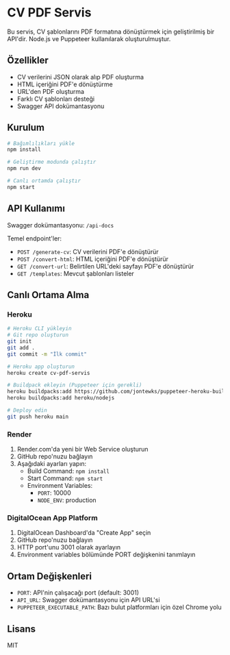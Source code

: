 # CV PDF Servis

Bu servis, CV şablonlarını PDF formatına dönüştürmek için geliştirilmiş bir API'dir. Node.js ve Puppeteer kullanılarak oluşturulmuştur.

## Özellikler

- CV verilerini JSON olarak alıp PDF oluşturma
- HTML içeriğini PDF'e dönüştürme
- URL'den PDF oluşturma
- Farklı CV şablonları desteği
- Swagger API dokümantasyonu

## Kurulum

```bash
# Bağımlılıkları yükle
npm install

# Geliştirme modunda çalıştır
npm run dev

# Canlı ortamda çalıştır
npm start
```

## API Kullanımı

Swagger dokümantasyonu: `/api-docs`

Temel endpoint'ler:
- `POST /generate-cv`: CV verilerini PDF'e dönüştürür
- `POST /convert-html`: HTML içeriğini PDF'e dönüştürür
- `GET /convert-url`: Belirtilen URL'deki sayfayı PDF'e dönüştürür
- `GET /templates`: Mevcut şablonları listeler

## Canlı Ortama Alma

### Heroku

```bash
# Heroku CLI yükleyin
# Git repo oluşturun
git init
git add .
git commit -m "İlk commit"

# Heroku app oluşturun
heroku create cv-pdf-servis

# Buildpack ekleyin (Puppeteer için gerekli)
heroku buildpacks:add https://github.com/jontewks/puppeteer-heroku-buildpack.git
heroku buildpacks:add heroku/nodejs

# Deploy edin
git push heroku main
```

### Render

1. Render.com'da yeni bir Web Service oluşturun
2. GitHub repo'nuzu bağlayın
3. Aşağıdaki ayarları yapın:
   - Build Command: `npm install`
   - Start Command: `npm start`
   - Environment Variables:
     - `PORT`: 10000
     - `NODE_ENV`: production

### DigitalOcean App Platform

1. DigitalOcean Dashboard'da "Create App" seçin
2. GitHub repo'nuzu bağlayın
3. HTTP port'unu 3001 olarak ayarlayın
4. Environment variables bölümünde PORT değişkenini tanımlayın

## Ortam Değişkenleri

- `PORT`: API'nin çalışacağı port (default: 3001)
- `API_URL`: Swagger dokümantasyonu için API URL'si
- `PUPPETEER_EXECUTABLE_PATH`: Bazı bulut platformları için özel Chrome yolu

## Lisans

MIT 